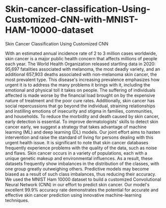 # Skin-cancer-classification-Using-Customized-CNN-with-MNIST-HAM-10000-dataset
Skin Cancer Classification Using Customized CNN

With an estimated annual incidence rate of 2 to 3 million cases worldwide, skin cancer is a major public health concern that affects millions of people each year. The World Health Organization released startling data in 2020: 95,697 fatalities associated with melanoma, the most deadly variety, and an additional 657,903 deaths associated with non-melanoma skin cancer, the most prevalent type. This disease's increasing prevalence emphasizes how urgent it is to address the many problems it brings with it, including the emotional and physical toll it takes on people. The suffering of individuals affected is made worse by the financial load brought on by the expensive nature of treatment and the poor cure rates.
Additionally, skin cancer has social repercussions that go beyond the individual, straining relationships and instilling emotions of insecurity and stigma in families, communities, and households. To reduce the morbidity and death caused by skin cancer, early detection is essential. To improve dermatologists' skills to detect skin cancer early, we suggest a strategy that takes advantage of machine learning (ML) and deep learning (DL) models. Our joint effort aims to hasten intervention and raise the standard of living for persons dealing with this urgent health issue.
It is significant to note that skin cancer databases frequently experience problems with the quality of the data, such as noise and flaws. Skin cancer occurs in a variety of populations, each with a unique genetic makeup and environmental influences. As a result, these datasets frequently show imbalances in the distribution of the classes, with one group greatly outweighing others. Predictive models may become biased as a result of such class imbalances, thus reducing their accuracy.
We used the MNIST Ham 10000 dataset to build a customized Convolutional Neural Network (CNN) in our effort to predict skin cancer. Our model's excellent 99.9% accuracy rate demonstrates the potential for accurate and effective skin cancer prediction using innovative machine-learning techniques.
